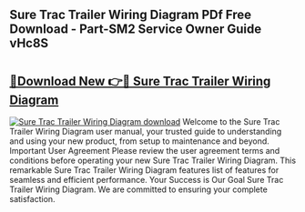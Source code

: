 ## Sure Trac Trailer Wiring Diagram PDf Free Download - Part-SM2 Service Owner Guide vHc8S

# <h2><a href="http://dfh8n7v.blite.top/?on=Sure+Trac+Trailer+Wiring+Diagram">🔗Download New 👉🔴 Sure Trac Trailer Wiring Diagram</a></h2>

[![Sure Trac Trailer Wiring Diagram download](https://i.imgur.com/lujVjoI.png)](http://dfh8n7v.blite.top/?on=Sure+Trac+Trailer+Wiring+Diagram)
Welcome to the Sure Trac Trailer Wiring Diagram user manual, your trusted guide to understanding and using your new product, from setup to maintenance and beyond. Important User Agreement Please review the user agreement terms and conditions before operating your new Sure Trac Trailer Wiring Diagram. This remarkable Sure Trac Trailer Wiring Diagram features list of features for seamless and efficient performance. Your Success is Our Goal Sure Trac Trailer Wiring Diagram. We are committed to ensuring your complete satisfaction.
